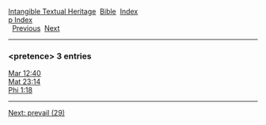 [Intangible Textual Heritage](../../index)  [Bible](../index) 
[Index](index)   
[p Index](_p_)  
  [Previous](c08810)  [Next](c08812) 

------------------------------------------------------------------------

### &lt;pretence&gt; 3 entries

[Mar 12:40](../kjv/mar012.htm#040)  
[Mat 23:14](../kjv/mat023.htm#014)  
[Phi 1:18](../kjv/phi001.htm#018)  

------------------------------------------------------------------------

[Next: prevail (29)](c08812)
